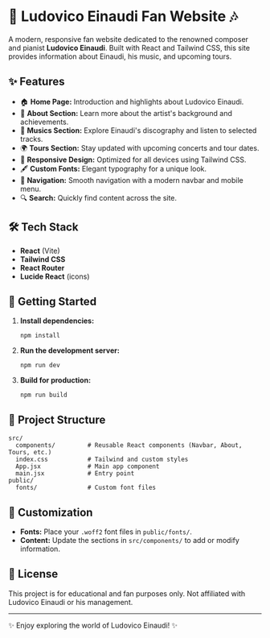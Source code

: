 # 🎹 Ludovico Einaudi Fan Website 🎶

A modern, responsive fan website dedicated to the renowned composer and pianist **Ludovico Einaudi**. Built with React and Tailwind CSS, this site provides information about Einaudi, his music, and upcoming tours.

## ✨ Features

- 🏠 **Home Page:** Introduction and highlights about Ludovico Einaudi.
- 👤 **About Section:** Learn more about the artist's background and achievements.
- 🎵 **Musics Section:** Explore Einaudi's discography and listen to selected tracks.
- 🌍 **Tours Section:** Stay updated with upcoming concerts and tour dates.
- 📱 **Responsive Design:** Optimized for all devices using Tailwind CSS.
- 🖋️ **Custom Fonts:** Elegant typography for a unique look.
- 🧭 **Navigation:** Smooth navigation with a modern navbar and mobile menu.
- 🔍 **Search:** Quickly find content across the site.

## 🛠️ Tech Stack

- **React** (Vite)
- **Tailwind CSS**
- **React Router**
- **Lucide React** (icons)

## 🚀 Getting Started

1. **Install dependencies:**
   ```
   npm install
   ```

2. **Run the development server:**
   ```
   npm run dev
   ```

3. **Build for production:**
   ```
   npm run build
   ```

## 📁 Project Structure

```
src/
  components/         # Reusable React components (Navbar, About, Tours, etc.)
  index.css           # Tailwind and custom styles
  App.jsx             # Main app component
  main.jsx            # Entry point
public/
  fonts/              # Custom font files
```

## 🎨 Customization

- **Fonts:** Place your `.woff2` font files in `public/fonts/`.
- **Content:** Update the sections in `src/components/` to add or modify information.

## 📄 License

This project is for educational and fan purposes only. Not affiliated with Ludovico Einaudi or his management.

---
✨ Enjoy exploring the world of Ludovico Einaudi! ✨